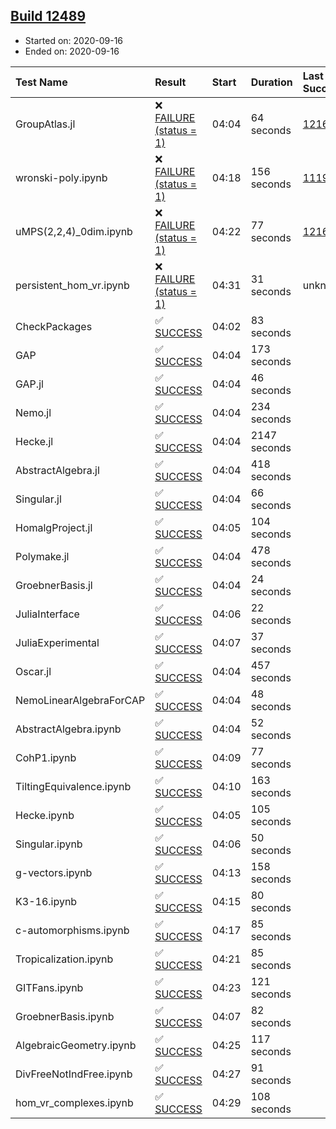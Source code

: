 ## [Build 12489](https://oscarci.mathematik.uni-kl.de/job/oscar/12489/)

* Started on: 2020-09-16
* Ended on: 2020-09-16

| Test Name    | Result | Start | Duration | Last Success | First Failure |
|:-------------|:-------|:------|:---------|:-------------|:--------------|
| GroupAtlas.jl | ❌ [FAILURE (status = 1)](https://oscarci.mathematik.uni-kl.de/job/oscar/12489/artifact/logs/build-12489/GroupAtlas.jl.log) | 04:04 | 64 seconds | [12167](https://oscarci.mathematik.uni-kl.de/job/oscar/12167/) | [12168](https://oscarci.mathematik.uni-kl.de/job/oscar/12168/) |
| wronski-poly.ipynb | ❌ [FAILURE (status = 1)](https://oscarci.mathematik.uni-kl.de/job/oscar/12489/artifact/logs/build-12489/wronski-poly.ipynb.log) | 04:18 | 156 seconds | [11192](https://oscarci.mathematik.uni-kl.de/job/oscar/11192/) | [11193](https://oscarci.mathematik.uni-kl.de/job/oscar/11193/) |
| uMPS(2,2,4)_0dim.ipynb | ❌ [FAILURE (status = 1)](https://oscarci.mathematik.uni-kl.de/job/oscar/12489/artifact/logs/build-12489/uMPS-2-2-4-_0dim.ipynb.log) | 04:22 | 77 seconds | [12167](https://oscarci.mathematik.uni-kl.de/job/oscar/12167/) | [12168](https://oscarci.mathematik.uni-kl.de/job/oscar/12168/) |
| persistent_hom_vr.ipynb | ❌ [FAILURE (status = 1)](https://oscarci.mathematik.uni-kl.de/job/oscar/12489/artifact/logs/build-12489/persistent_hom_vr.ipynb.log) | 04:31 | 31 seconds | unknown | unknown |
| CheckPackages | ✅ [SUCCESS](https://oscarci.mathematik.uni-kl.de/job/oscar/12489/artifact/logs/build-12489/CheckPackages.log) | 04:02 | 83 seconds |  |  |
| GAP | ✅ [SUCCESS](https://oscarci.mathematik.uni-kl.de/job/oscar/12489/artifact/logs/build-12489/GAP.log) | 04:04 | 173 seconds |  |  |
| GAP.jl | ✅ [SUCCESS](https://oscarci.mathematik.uni-kl.de/job/oscar/12489/artifact/logs/build-12489/GAP.jl.log) | 04:04 | 46 seconds |  |  |
| Nemo.jl | ✅ [SUCCESS](https://oscarci.mathematik.uni-kl.de/job/oscar/12489/artifact/logs/build-12489/Nemo.jl.log) | 04:04 | 234 seconds |  |  |
| Hecke.jl | ✅ [SUCCESS](https://oscarci.mathematik.uni-kl.de/job/oscar/12489/artifact/logs/build-12489/Hecke.jl.log) | 04:04 | 2147 seconds |  |  |
| AbstractAlgebra.jl | ✅ [SUCCESS](https://oscarci.mathematik.uni-kl.de/job/oscar/12489/artifact/logs/build-12489/AbstractAlgebra.jl.log) | 04:04 | 418 seconds |  |  |
| Singular.jl | ✅ [SUCCESS](https://oscarci.mathematik.uni-kl.de/job/oscar/12489/artifact/logs/build-12489/Singular.jl.log) | 04:04 | 66 seconds |  |  |
| HomalgProject.jl | ✅ [SUCCESS](https://oscarci.mathematik.uni-kl.de/job/oscar/12489/artifact/logs/build-12489/HomalgProject.jl.log) | 04:05 | 104 seconds |  |  |
| Polymake.jl | ✅ [SUCCESS](https://oscarci.mathematik.uni-kl.de/job/oscar/12489/artifact/logs/build-12489/Polymake.jl.log) | 04:04 | 478 seconds |  |  |
| GroebnerBasis.jl | ✅ [SUCCESS](https://oscarci.mathematik.uni-kl.de/job/oscar/12489/artifact/logs/build-12489/GroebnerBasis.jl.log) | 04:04 | 24 seconds |  |  |
| JuliaInterface | ✅ [SUCCESS](https://oscarci.mathematik.uni-kl.de/job/oscar/12489/artifact/logs/build-12489/JuliaInterface.log) | 04:06 | 22 seconds |  |  |
| JuliaExperimental | ✅ [SUCCESS](https://oscarci.mathematik.uni-kl.de/job/oscar/12489/artifact/logs/build-12489/JuliaExperimental.log) | 04:07 | 37 seconds |  |  |
| Oscar.jl | ✅ [SUCCESS](https://oscarci.mathematik.uni-kl.de/job/oscar/12489/artifact/logs/build-12489/Oscar.jl.log) | 04:04 | 457 seconds |  |  |
| NemoLinearAlgebraForCAP | ✅ [SUCCESS](https://oscarci.mathematik.uni-kl.de/job/oscar/12489/artifact/logs/build-12489/NemoLinearAlgebraForCAP.log) | 04:04 | 48 seconds |  |  |
| AbstractAlgebra.ipynb | ✅ [SUCCESS](https://oscarci.mathematik.uni-kl.de/job/oscar/12489/artifact/logs/build-12489/AbstractAlgebra.ipynb.log) | 04:04 | 52 seconds |  |  |
| CohP1.ipynb | ✅ [SUCCESS](https://oscarci.mathematik.uni-kl.de/job/oscar/12489/artifact/logs/build-12489/CohP1.ipynb.log) | 04:09 | 77 seconds |  |  |
| TiltingEquivalence.ipynb | ✅ [SUCCESS](https://oscarci.mathematik.uni-kl.de/job/oscar/12489/artifact/logs/build-12489/TiltingEquivalence.ipynb.log) | 04:10 | 163 seconds |  |  |
| Hecke.ipynb | ✅ [SUCCESS](https://oscarci.mathematik.uni-kl.de/job/oscar/12489/artifact/logs/build-12489/Hecke.ipynb.log) | 04:05 | 105 seconds |  |  |
| Singular.ipynb | ✅ [SUCCESS](https://oscarci.mathematik.uni-kl.de/job/oscar/12489/artifact/logs/build-12489/Singular.ipynb.log) | 04:06 | 50 seconds |  |  |
| g-vectors.ipynb | ✅ [SUCCESS](https://oscarci.mathematik.uni-kl.de/job/oscar/12489/artifact/logs/build-12489/g-vectors.ipynb.log) | 04:13 | 158 seconds |  |  |
| K3-16.ipynb | ✅ [SUCCESS](https://oscarci.mathematik.uni-kl.de/job/oscar/12489/artifact/logs/build-12489/K3-16.ipynb.log) | 04:15 | 80 seconds |  |  |
| c-automorphisms.ipynb | ✅ [SUCCESS](https://oscarci.mathematik.uni-kl.de/job/oscar/12489/artifact/logs/build-12489/c-automorphisms.ipynb.log) | 04:17 | 85 seconds |  |  |
| Tropicalization.ipynb | ✅ [SUCCESS](https://oscarci.mathematik.uni-kl.de/job/oscar/12489/artifact/logs/build-12489/Tropicalization.ipynb.log) | 04:21 | 85 seconds |  |  |
| GITFans.ipynb | ✅ [SUCCESS](https://oscarci.mathematik.uni-kl.de/job/oscar/12489/artifact/logs/build-12489/GITFans.ipynb.log) | 04:23 | 121 seconds |  |  |
| GroebnerBasis.ipynb | ✅ [SUCCESS](https://oscarci.mathematik.uni-kl.de/job/oscar/12489/artifact/logs/build-12489/GroebnerBasis.ipynb.log) | 04:07 | 82 seconds |  |  |
| AlgebraicGeometry.ipynb | ✅ [SUCCESS](https://oscarci.mathematik.uni-kl.de/job/oscar/12489/artifact/logs/build-12489/AlgebraicGeometry.ipynb.log) | 04:25 | 117 seconds |  |  |
| DivFreeNotIndFree.ipynb | ✅ [SUCCESS](https://oscarci.mathematik.uni-kl.de/job/oscar/12489/artifact/logs/build-12489/DivFreeNotIndFree.ipynb.log) | 04:27 | 91 seconds |  |  |
| hom_vr_complexes.ipynb | ✅ [SUCCESS](https://oscarci.mathematik.uni-kl.de/job/oscar/12489/artifact/logs/build-12489/hom_vr_complexes.ipynb.log) | 04:29 | 108 seconds |  |  |
